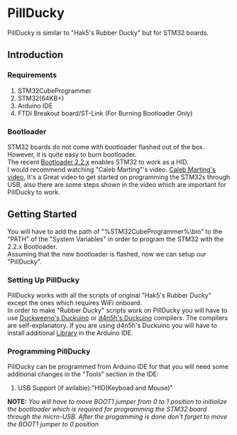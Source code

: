 # PillDucky
PillDucky is similar to "Hak5's Rubber Ducky" but for STM32 boards.  

## Introduction  
  
### Requirements  
1. STM32CubeProgrammer    
2. STM32(64KB+)    
3. Arduino IDE  
4. FTDI Breakout board/ST-Link (For Burning Bootloader Only)

### Bootloader  
STM32 boards do not come with bootloader flashed out of the box. However, it is quite easy to burn bootloader.   
The recent [Bootloader 2.2.x](https://github.com/Serasidis/STM32_HID_Bootloader/releases/latest) enables STM32 to work as a HID.  
I would recommend watching "Caleb Marting"'s video. [Caleb Marting's video](https://www.youtube.com/watch?v=Myon8H111PQ), It's a Great video to get started on programming the STM32s through USB, also there are some steps shown in the video which are important for PillDucky to work.  

## Getting Started  
You will have to add the path of "%STM32CubeProgrammer%\bin" to the "PATH" of the "System Variables" in order to program the STM32 with the 2.2.x Bootloader.  
Assuming that the new bootloader is flashed, now we can setup our "PillDucky".

### Setting Up PillDucky  
PillDucky works with all the scripts of original "Hak5's Rubber Ducky" except the ones which requires WiFi onboard.   
In order to make "Rubber Ducky" scripts work on PillDucky you will have to use [Duckweeno's Duckuino](https://dukweeno.github.io/Duckuino/) or [d4n5h's Duckuino](https://d4n5h.github.io/Duckuino/) compilers. The compilers are self-explanatory. If you are using d4n5h's Duckuino you will have to install additional [Library](https://github.com/NicoHood/HID) in the Arduino IDE.  
  
### Programming PillDucky  
PillDucky can be programmed from Arduino IDE for that you will need some additional changes in the "Tools" section in the IDE:  
1. USB Support (if avilable):"HID(Keyboad and Mouse)"

**NOTE:** *You will have to move BOOT1 jumper from 0 to 1 position to initialize the bootloader which is required for programming the STM32 board through the micro-USB. After the progamming is done don't forget to move the BOOT1 jumper to 0 position*
